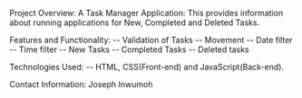Project Overview:
A Task Manager Application: This provides information about running applications for New, Completed and Deleted Tasks.

Features and Functionality:
-- Validation of Tasks
-- Movement 
-- Date filter
-- Time filter
-- New Tasks
-- Completed Tasks
-- Deleted tasks

Technologies Used:
-- HTML, CSS(Front-end) and JavaScript(Back-end).

Contact Information:
Joseph Inwumoh
